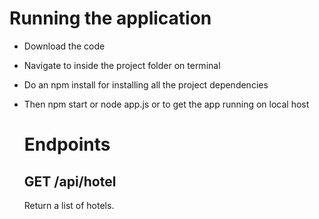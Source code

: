 # Running the application

- Download the code
- Navigate to inside the project folder on terminal
- Do an npm install for installing all the project dependencies
- Then npm start or node app.js or to get the app running on local host

  # Endpoints

  ## GET /api/hotel

  Return a list of hotels.
